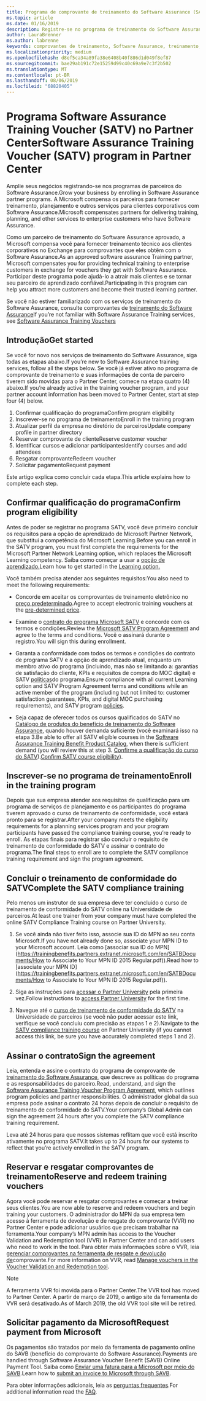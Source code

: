 ```yaml
---
title: Programa de comprovante de treinamento do Software Assurance (SATV) no Partner Center | Centro de parceiros
ms.topic: article
ms.date: 01/16/2019
description: Registre-se no programa de treinamento do Software Assurance
author: LauraBrenner
ms.author: labrenne
keywords: comprovantes de treinamento, Software Assurance, treinamento, inscrição no SATV, SATV
ms.localizationpriority: medium
ms.openlocfilehash: d8ef5ca34a89fa38e6408b40f886d1d049f8ef87
ms.sourcegitcommit: bae29ab191c72e15259d99c40c69a9e7c3f2b502
ms.translationtype: MT
ms.contentlocale: pt-BR
ms.lasthandoff: 08/06/2019
ms.locfileid: "68820405"
---
```

# <a name="software-assurance-training-voucher-satv-program-in-partner-center"></a><span data-ttu-id="06fd3-104">Programa Software Assurance Training Voucher (SATV) no Partner Center</span><span class="sxs-lookup"><span data-stu-id="06fd3-104">Software Assurance Training Voucher (SATV) program in Partner Center</span></span>

<span data-ttu-id="06fd3-105">Amplie seus negócios registrando-se nos programas de parceiros do Software Assurance.</span><span class="sxs-lookup"><span data-stu-id="06fd3-105">Grow your business by enrolling in Software Assurance partner programs.</span></span> <span data-ttu-id="06fd3-106">A Microsoft compensa os parceiros para fornecer treinamento, planejamento e outros serviços para clientes corporativos com Software Assurance.</span><span class="sxs-lookup"><span data-stu-id="06fd3-106">Microsoft compensates partners for delivering training, planning, and other services to enterprise customers who have Software Assurance.</span></span> 

<span data-ttu-id="06fd3-107">Como um parceiro de treinamento do Software Assurance aprovado, a Microsoft compensa você para fornecer treinamento técnico aos clientes corporativos no Exchange para comprovantes que eles obtêm com o Software Assurance.</span><span class="sxs-lookup"><span data-stu-id="06fd3-107">As an approved software assurance Training partner, Microsoft compensates you for providing technical training to enterprise customers in exchange for vouchers they get with Software Assurance.</span></span> <span data-ttu-id="06fd3-108">Participar deste programa pode ajudá-lo a atrair mais clientes e se tornar seu parceiro de aprendizado confiável.</span><span class="sxs-lookup"><span data-stu-id="06fd3-108">Participating in this program can help you attract more customers and become their trusted learning partner.</span></span>

<span data-ttu-id="06fd3-109">Se você não estiver familiarizado com os serviços de treinamento do Software Assurance, consulte comprovantes de [treinamento do Software Assurance](https://trainingbenefits.partners.extranet.microsoft.com/en/SATV/Pages/default.aspx)</span><span class="sxs-lookup"><span data-stu-id="06fd3-109">If you’re not familiar with Software Assurance Training services, see [Software Assurance Training Vouchers ](https://trainingbenefits.partners.extranet.microsoft.com/en/SATV/Pages/default.aspx)</span></span>

## <a name="get-started"></a><span data-ttu-id="06fd3-110">Introdução</span><span class="sxs-lookup"><span data-stu-id="06fd3-110">Get started</span></span>

<span data-ttu-id="06fd3-111">Se você for novo nos serviços de treinamento do Software Assurance, siga todas as etapas abaixo.</span><span class="sxs-lookup"><span data-stu-id="06fd3-111">If you’re new to Software Assurance training services, follow all the steps below.</span></span> <span data-ttu-id="06fd3-112">Se você já estiver ativo no programa de comprovante de treinamento e suas informações de conta de parceiro tiverem sido movidas para o Partner Center, comece na etapa quatro (4) abaixo.</span><span class="sxs-lookup"><span data-stu-id="06fd3-112">If you’re already active in the training voucher program, and your partner account information has been moved to Partner Center, start at step four (4) below.</span></span> 

1. <span data-ttu-id="06fd3-113">Confirmar qualificação do programa</span><span class="sxs-lookup"><span data-stu-id="06fd3-113">Confirm program eligibility</span></span>
2. <span data-ttu-id="06fd3-114">Inscrever-se no programa de treinamento</span><span class="sxs-lookup"><span data-stu-id="06fd3-114">Enroll in the training program</span></span>
3. <span data-ttu-id="06fd3-115">Atualizar perfil da empresa no diretório de parceiros</span><span class="sxs-lookup"><span data-stu-id="06fd3-115">Update company profile in partner directory</span></span>
4. <span data-ttu-id="06fd3-116">Reservar comprovante de cliente</span><span class="sxs-lookup"><span data-stu-id="06fd3-116">Reserve customer voucher</span></span>
5. <span data-ttu-id="06fd3-117">Identificar cursos e adicionar participantes</span><span class="sxs-lookup"><span data-stu-id="06fd3-117">Identify courses and add attendees</span></span>
6. <span data-ttu-id="06fd3-118">Resgatar comprovante</span><span class="sxs-lookup"><span data-stu-id="06fd3-118">Redeem voucher</span></span>
7. <span data-ttu-id="06fd3-119">Solicitar pagamento</span><span class="sxs-lookup"><span data-stu-id="06fd3-119">Request payment</span></span>

<span data-ttu-id="06fd3-120">Este artigo explica como concluir cada etapa.</span><span class="sxs-lookup"><span data-stu-id="06fd3-120">This article explains how to complete each step.</span></span>

## <a name="confirm-program-eligibility"></a><span data-ttu-id="06fd3-121">Confirmar qualificação do programa</span><span class="sxs-lookup"><span data-stu-id="06fd3-121">Confirm program eligibility</span></span>

<span data-ttu-id="06fd3-122">Antes de poder se registrar no programa SATV, você deve primeiro concluir os requisitos para a opção de aprendizado de Microsoft Partner Network, que substitui a competência do Microsoft Learning.</span><span class="sxs-lookup"><span data-stu-id="06fd3-122">Before you can enroll in the SATV program, you must first complete the requirements for the Microsoft Partner Network Learning option, which replaces the Microsoft Learning competency.</span></span> <span data-ttu-id="06fd3-123">Saiba como começar a usar a [opção de aprendizado.](https://partner.microsoft.com/marketing/details/learning-option-enrollment#/)</span><span class="sxs-lookup"><span data-stu-id="06fd3-123">Learn how to get started in the [Learning option.](https://partner.microsoft.com/marketing/details/learning-option-enrollment#/)</span></span>

<span data-ttu-id="06fd3-124">Você também precisa atender aos seguintes requisitos:</span><span class="sxs-lookup"><span data-stu-id="06fd3-124">You also need to meet the following requirements:</span></span>

- <span data-ttu-id="06fd3-125">Concorde em aceitar os comprovantes de treinamento eletrônico no [preço predeterminado](https://partner.microsoft.com/membership/satv-voucher-pricing).</span><span class="sxs-lookup"><span data-stu-id="06fd3-125">Agree to accept electronic training vouchers at the [pre-determined price](https://partner.microsoft.com/membership/satv-voucher-pricing).</span></span>

- <span data-ttu-id="06fd3-126">Examine o [contrato do programa Microsoft SATV](https://aka.ms/satv_legal_agreement) e concorde com os termos e condições.</span><span class="sxs-lookup"><span data-stu-id="06fd3-126">Review the [Microsoft SATV Program Agreement](https://aka.ms/satv_legal_agreement) and agree to the terms and conditions.</span></span> <span data-ttu-id="06fd3-127">Você o assinará durante o registro.</span><span class="sxs-lookup"><span data-stu-id="06fd3-127">You will sign this during enrollment.</span></span> 

- <span data-ttu-id="06fd3-128">Garanta a conformidade com todos os termos e condições do contrato de programa SATV e a opção de aprendizado atual, enquanto um membro ativo do programa (incluindo, mas não se limitando a: garantias de satisfação do cliente, KPIs e requisitos de compra do MOC digital) e SATV [políticas](https://trainingbenefits.partners.extranet.microsoft.com/en/SATV/Pages/ProgramPolicies.aspx)do programa.</span><span class="sxs-lookup"><span data-stu-id="06fd3-128">Ensure compliance with all current Learning option and SATV Program Agreement terms and conditions while an active member of the program (including but not limited to: customer satisfaction guarantees, KPIs, and digital MOC purchasing requirements), and SATV program [policies](https://trainingbenefits.partners.extranet.microsoft.com/en/SATV/Pages/ProgramPolicies.aspx).</span></span>

- <span data-ttu-id="06fd3-129">Seja capaz de oferecer todos os cursos qualificados do SATV no [Catálogo de produtos do benefício de treinamento do Software Assurance](https://aka.ms/SATV_catalog), quando houver demanda suficiente (você examinará isso na etapa 3.</span><span class="sxs-lookup"><span data-stu-id="06fd3-129">Be able to offer all SATV eligible courses in the [Software Assurance Training Benefit Product Catalog](https://aka.ms/SATV_catalog), when there is sufficient demand (you will review this at step 3.</span></span> <span data-ttu-id="06fd3-130">[Confirme a qualificação do curso do SATV](https://trainingbenefits.partners.extranet.microsoft.com/en/SATV/Pages/ConfirmEligibility.aspx)).</span><span class="sxs-lookup"><span data-stu-id="06fd3-130">[Confirm SATV course eligibility](https://trainingbenefits.partners.extranet.microsoft.com/en/SATV/Pages/ConfirmEligibility.aspx)).</span></span>

## <a name="enroll-in-the-training-program"></a><span data-ttu-id="06fd3-131">Inscrever-se no programa de treinamento</span><span class="sxs-lookup"><span data-stu-id="06fd3-131">Enroll in the training program</span></span>

<span data-ttu-id="06fd3-132">Depois que sua empresa atender aos requisitos de qualificação para um programa de serviços de planejamento e os participantes do programa tiverem aprovado o curso de treinamento de conformidade, você estará pronto para se registrar.</span><span class="sxs-lookup"><span data-stu-id="06fd3-132">After your company meets the eligibility requirements for a planning services program and your program participants have passed the compliance training course, you’re ready to enroll.</span></span> <span data-ttu-id="06fd3-133">As etapas finais para registrar são concluir o requisito de treinamento de conformidade do SATV e assinar o contrato do programa.</span><span class="sxs-lookup"><span data-stu-id="06fd3-133">The final steps to enroll are to complete the SATV compliance training requirement and sign the program agreement.</span></span>  

## <a name="complete-the-satv-compliance-training"></a><span data-ttu-id="06fd3-134">Concluir o treinamento de conformidade do SATV</span><span class="sxs-lookup"><span data-stu-id="06fd3-134">Complete the SATV compliance training</span></span>

<span data-ttu-id="06fd3-135">Pelo menos um instrutor de sua empresa deve ter concluído o curso de treinamento de conformidade do SATV online na Universidade de parceiros.</span><span class="sxs-lookup"><span data-stu-id="06fd3-135">At least one trainer from your company must have completed the online SATV Compliance Training course on Partner University.</span></span>
 
1. <span data-ttu-id="06fd3-136">Se você ainda não tiver feito isso, associe sua ID do MPN ao seu conta Microsoft.</span><span class="sxs-lookup"><span data-stu-id="06fd3-136">If you have not already done so, associate your MPN ID to your Microsoft account.</span></span> <span data-ttu-id="06fd3-137">Leia como [associar sua ID do MPN](https://trainingbenefits.partners.extranet.microsoft.com/en/SATBDocuments/How to Associate to Your MPN ID 2015 Regular.pdf)).</span><span class="sxs-lookup"><span data-stu-id="06fd3-137">Read how to [associate your MPN ID](https://trainingbenefits.partners.extranet.microsoft.com/en/SATBDocuments/How to Associate to Your MPN ID 2015 Regular.pdf)).</span></span>

2. <span data-ttu-id="06fd3-138">Siga as instruções para [acessar o Partner University](https://trainingbenefits.partners.extranet.microsoft.com/en/SATBDocuments/Partner_University_on-boarding.pdf) pela primeira vez.</span><span class="sxs-lookup"><span data-stu-id="06fd3-138">Follow instructions to [access Partner University](https://trainingbenefits.partners.extranet.microsoft.com/en/SATBDocuments/Partner_University_on-boarding.pdf) for the first time.</span></span>

3. <span data-ttu-id="06fd3-139">Navegue até o [curso de treinamento de conformidade do SATV](https://partneruniversity.microsoft.com/?whr=uri:MicrosoftAccount&courseId=14461&scoId=dXsXmk7lB_2704778676) na Universidade de parceiros (se você não puder acessar este link, verifique se você concluiu com precisão as etapas 1 e 2).</span><span class="sxs-lookup"><span data-stu-id="06fd3-139">Navigate to the [SATV compliance training course](https://partneruniversity.microsoft.com/?whr=uri:MicrosoftAccount&courseId=14461&scoId=dXsXmk7lB_2704778676) on Partner University (if you cannot access this link, be sure you have accurately completed steps 1 and 2).</span></span>  

## <a name="sign-the-agreement"></a><span data-ttu-id="06fd3-140">Assinar o contrato</span><span class="sxs-lookup"><span data-stu-id="06fd3-140">Sign the agreement</span></span>

<span data-ttu-id="06fd3-141">Leia, entenda e assine o contrato do programa de comprovante de [treinamento do Software Assurance](https://partners.microsoft.com/partnerprogram/Satv.aspx), que descreve as políticas do programa e as responsabilidades do parceiro.</span><span class="sxs-lookup"><span data-stu-id="06fd3-141">Read, understand, and sign the [Software Assurance Training Voucher Program Agreement](https://partners.microsoft.com/partnerprogram/Satv.aspx), which outlines program policies and partner responsibilities.</span></span> <span data-ttu-id="06fd3-142">O administrador global da sua empresa pode assinar o contrato 24 horas depois de concluir o requisito de treinamento de conformidade do SATV.</span><span class="sxs-lookup"><span data-stu-id="06fd3-142">Your company’s Global Admin can sign the agreement 24 hours after you complete the SATV compliance training requirement.</span></span>

<span data-ttu-id="06fd3-143">Leva até 24 horas para que nossos sistemas reflitam que você está inscrito ativamente no programa SATV.</span><span class="sxs-lookup"><span data-stu-id="06fd3-143">It takes up to 24 hours for our systems to reflect that you’re actively enrolled in the SATV program.</span></span> 

## <a name="reserve-and-redeem-training-vouchers"></a><span data-ttu-id="06fd3-144">Reservar e resgatar comprovantes de treinamento</span><span class="sxs-lookup"><span data-stu-id="06fd3-144">Reserve and redeem training vouchers</span></span>

<span data-ttu-id="06fd3-145">Agora você pode reservar e resgatar comprovantes e começar a treinar seus clientes.</span><span class="sxs-lookup"><span data-stu-id="06fd3-145">You are now able to reserve and redeem vouchers and begin training your customers.</span></span> <span data-ttu-id="06fd3-146">O administrador do MPN da sua empresa tem acesso à ferramenta de devolução e de resgate do comprovante (VVR) no Partner Center e pode adicionar usuários que precisam trabalhar na ferramenta.</span><span class="sxs-lookup"><span data-stu-id="06fd3-146">Your company’s MPN admin has access to the Voucher Validation and Redemption tool (VVR) in Partner Center and can add users who need to work in the tool.</span></span> <span data-ttu-id="06fd3-147">Para obter mais informações sobre o VVR, leia [gerenciar comprovantes na ferramenta de resgate e devolução de](voucher-validation-tool.md)comprovante.</span><span class="sxs-lookup"><span data-stu-id="06fd3-147">For more information on VVR, read [Manage vouchers in the Voucher Validation and Redemption tool](voucher-validation-tool.md).</span></span>

>[!Note]
><span data-ttu-id="06fd3-148">A ferramenta VVR foi movida para o Partner Center.</span><span class="sxs-lookup"><span data-stu-id="06fd3-148">The VVR tool has moved to Partner Center.</span></span> <span data-ttu-id="06fd3-149">A partir de março de 2019, o antigo site da ferramenta do VVR será desativado.</span><span class="sxs-lookup"><span data-stu-id="06fd3-149">As of March 2019, the old VVR tool site will be retired.</span></span>

## <a name="request-payment-from-microsoft"></a><span data-ttu-id="06fd3-150">Solicitar pagamento da Microsoft</span><span class="sxs-lookup"><span data-stu-id="06fd3-150">Request payment from Microsoft</span></span>

<span data-ttu-id="06fd3-151">Os pagamentos são tratados por meio da ferramenta de pagamento online do SAVB (benefício do comprovante do Software Assurance).</span><span class="sxs-lookup"><span data-stu-id="06fd3-151">Payments are handled through Software Assurance Voucher Benefit (SAVB) Online Payment Tool.</span></span>  <span data-ttu-id="06fd3-152">Saiba como [Enviar uma fatura para a Microsoft por meio do SAVB](https://trainingbenefits.partners.extranet.microsoft.com/en/SATV/Pages/GetPaid.aspx).</span><span class="sxs-lookup"><span data-stu-id="06fd3-152">Learn how to [submit an invoice to Microsoft through SAVB](https://trainingbenefits.partners.extranet.microsoft.com/en/SATV/Pages/GetPaid.aspx).</span></span>

<span data-ttu-id="06fd3-153">Para obter informações adicionais, leia as [perguntas frequentes](vvr-faq.md).</span><span class="sxs-lookup"><span data-stu-id="06fd3-153">For additional information read the [FAQ](vvr-faq.md).</span></span>
